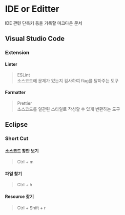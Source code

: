 # IDE or Editter

IDE 관련 단축키 등을 기록할 마크다운 문서

## Visual Studio Code

### Extension

#### Linter

> ESLint  
> 소스코드에 문제가 있는지 검사하여 flag를 달아주는 도구

#### Formatter

> Prettier  
> 소스코드를 일관된 스타일로 작성할 수 있게 변환하는 도구

## Eclipse

### Short Cut

#### 소스코드 창만 보기

> Ctrl + m

#### 파일 찾기

> Ctrl + h

#### Resource 찾기

> Ctrl + Shift + r
